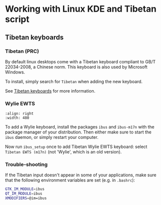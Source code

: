 # Working with Linux KDE and Tibetan script

## Tibetan keyboards

### Tibetan (PRC) 

By default linux desktops come with a Tibetan keyboard compliant to GB/T 22034-2008, a Chinese norm. This keyboard is also used by Microsoft Windows. 

To install, simply search for `Tibetan` when adding the new keyboard.

See [Tibetan keyboards](tibetan_keyboards.md) for more information.

### Wylie EWTS

```{image} Images/kde_ibus_setup_keyboard.jpg
:align: right
:width: 480
```

To add a Wylie keyboard, install the packages `ibus` and `ibus-m17n` with the package manager of your distribution. Then either make sure to start the `ibus` daemon, or simply restart your computer.

Now run `ibus_setup` once to add Tibetan Wylie EWTS keyboard: select `Tibetan EWTS (m17n)` (not 'Wylie', which is an old version).

### Trouble-shooting

If the Tibetan input doesn't appear in some of your applications, make sure that the following environment variables are set (e.g. in `.bashrc`):

```bash
GTK_IM_MODULE=ibus
QT_IM_MODULE=ibus
XMODIFIERS=@im=ibus
```
